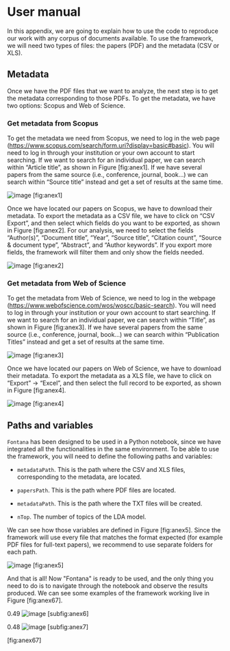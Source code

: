 User manual
===========

In this appendix, we are going to explain how to use the code to
reproduce our work with any corpus of documents available. To use the
framework, we will need two types of files: the papers (PDF) and the
metadata (CSV or XLS).

Metadata
--------

Once we have the PDF files that we want to analyze, the next step is to
get the metadata corresponding to those PDFs. To get the metadata, we
have two options: Scopus and Web of Science.

### Get metadata from Scopus

To get the metadata we need from Scopus, we need to log in the web page
(<https://www.scopus.com/search/form.uri?display=basic#basic>). You will
need to log in through your institution or your own account to start
searching. If we want to search for an individual paper, we can search
within “Article title”, as shown in Figure [fig:anex1]. If we have
several papers from the same source (i.e., conference, journal, book...)
we can search within “Source title” instead and get a set of results at
the same time.

![image](images/anex1.png) [fig:anex1]

Once we have located our papers on Scopus, we have to download their
metadata. To export the metadata as a CSV file, we have to click on “CSV
Export”, and then select which fields do you want to be exported, as
shown in Figure [fig:anex2]. For our analysis, we need to select the
fields “Author(s)”, “Document title”, “Year”, “Source title”, “Citation
count”, “Source & document type”, “Abstract”, and “Author keywords”. If
you export more fields, the framework will filter them and only show the
fields needed.

![image](images/anex2.png) [fig:anex2]

### Get metadata from Web of Science

To get the metadata from Web of Science, we need to log in the webpage
(<https://www.webofscience.com/wos/woscc/basic-search>). You will need
to log in through your institution or your own account to start
searching. If we want to search for an individual paper, we can search
within “Title”, as shown in Figure [fig:anex3]. If we have several
papers from the same source (i.e., conference, journal, book...) we can
search within “Publication Titles” instead and get a set of results at
the same time.

![image](images/anex3.png) [fig:anex3]

Once we have located our papers on Web of Science, we have to download
their metadata. To export the metadata as a XLS file, we have to click
on “Export” -\> “Excel”, and then select the full record to be exported,
as shown in Figure [fig:anex4].

![image](images/anex4.png) [fig:anex4]

Paths and variables
-------------------

`Fontana` has been designed to be used in a Python notebook, since we
have integrated all the functionalities in the same environment. To be
able to use the framework, you will need to define the following paths
and variables:

-   `metadataPath`. This is the path where the CSV and XLS files,
    corresponding to the metadata, are located.

-   `papersPath`. This is the path where PDF files are located.

-   `metadataPath`. This is the path where the TXT files will be
    created.

-   `nTop`. The number of topics of the LDA model.

We can see how those variables are defined in Figure [fig:anex5]. Since
the framework will use every file that matches the format expected (for
example PDF files for full-text papers), we recommend to use separate
folders for each path.

![image](images/anex5.png) [fig:anex5]

And that is all! Now "Fontana" is ready to be used, and the only thing
you need to do is to navigate through the notebook and observe the
results produced. We can see some examples of the framework working live
in Figure [fig:anex67].

<span>0.49</span> ![image](images/anex6.png) [subfig:anex6]

<span>0.48</span> ![image](images/anex7.png) [subfig:anex7]

[fig:anex67]
